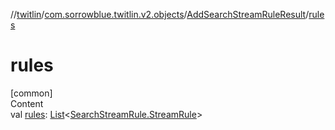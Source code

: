 //[twitlin](../../index.md)/[com.sorrowblue.twitlin.v2.objects](../index.md)/[AddSearchStreamRuleResult](index.md)/[rules](rules.md)



# rules  
[common]  
Content  
val [rules](rules.md): [List](https://kotlinlang.org/api/latest/jvm/stdlib/kotlin.collections/-list/index.html)<[SearchStreamRule.StreamRule](../-search-stream-rule/-stream-rule/index.md)>  



